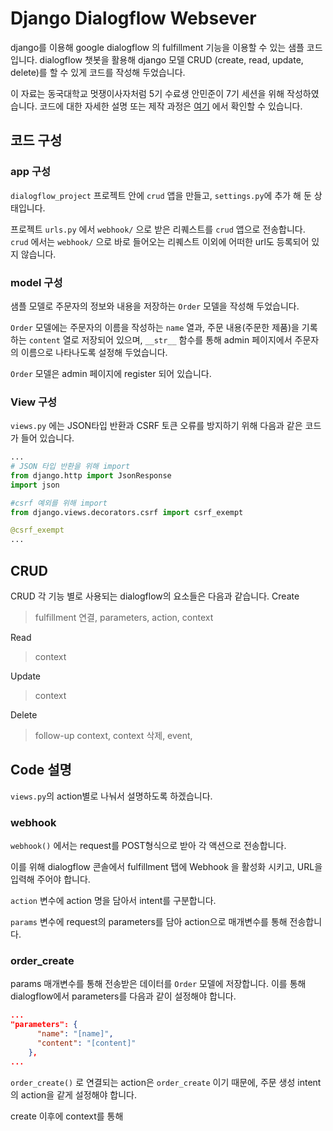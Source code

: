 # Django Dialogflow Websever

django를 이용해 google dialogflow 의 fulfillment 기능을 이용할 수 있는 샘플 코드입니다. dialogflow 챗봇을 활용해 django 모델 CRUD (create, read, update, delete)를 할 수 있게 코드를 작성해 두었습니다.


이 자료는 동국대학교 멋쟁이사자처럼 5기 수료생 안민준이 7기 세션을 위해 작성하였습니다.
코드에 대한 자세한 설명 또는 제작 과정은 <a href="https://ymgym.github.io/%EC%95%84%ED%94%88%EC%A7%80%EB%A0%81%EC%9D%B4/2019/08/13/dialogflow(1).html">여기</a> 에서 확인할 수 있습니다.


## 코드 구성

### app 구성

`dialogflow_project` 프로젝트 안에 `crud` 앱을 만들고, `settings.py`에 추가 해 둔 상태입니다.

프로젝트 `urls.py` 에서 `webhook/` 으로 받은 리퀘스트를 `crud` 앱으로 전송합니다. `crud` 에서는 `webhook/` 으로 바로 들어오는 리퀘스트 이외에 어떠한 url도 등록되어 있지 않습니다.

### model 구성

샘플 모델로 주문자의 정보와 내용을 저장하는 `Order` 모델을 작성해 두었습니다. 

`Order` 모델에는 주문자의 이름을 작성하는 `name` 열과, 주문 내용(주문한 제품)을 기록하는 `content` 열로 저장되어 있으며, `__str__` 함수를 통해 admin 페이지에서 주문자의 이름으로 나타나도록 설정해 두었습니다.

`Order` 모델은 admin 페이지에 register 되어 있습니다.

### View 구성

`views.py` 에는 JSON타입 반환과 CSRF 토큰 오류를 방지하기 위해 다음과 같은 코드가 들어 있습니다.

~~~python
...
# JSON 타입 반환을 위해 import
from django.http import JsonResponse
import json

#csrf 예외를 위해 import
from django.views.decorators.csrf import csrf_exempt

@csrf_exempt
...
~~~
## CRUD

CRUD 각 기능 별로 사용되는 dialogflow의 요소들은 다음과 같습니다.
Create
> fulfillment 연결, parameters, action, context

Read
> context

Update
> context

Delete
> follow-up context, context 삭제, event,


## Code 설명

`views.py`의 action별로 나눠서 설명하도록 하겠습니다.

### webhook

`webhook()` 에서는 request를 POST형식으로 받아 각 액션으로 전송합니다.

이를 위해 dialogflow 콘솔에서 fulfillment 탭에 Webhook 을 활성화 시키고, URL을 입력해 주어야 합니다.

`action` 변수에 action 명을 담아서 intent를 구분합니다. 

`params` 변수에 request의 parameters를 담아 action으로 매개변수를 통해 전송합니다.

### order_create

params 매개변수를 통해 전송받은 데이터를 `Order` 모델에 저장합니다. 이를 통해 dialogflow에서 parameters를 다음과 같이 설정해야 합니다.

~~~JSON
...
"parameters": {
      "name": "[name]",
      "content": "[content]"
    },
...
~~~

`order_create()` 로 연결되는 action은 `order_create` 이기 때문에, 주문 생성 intent의 action을 같게 설정해야 합니다.

create 이후에 context를 통해
<!--stackedit_data:
eyJoaXN0b3J5IjpbMTIyMjIzOTM4NSw5NTY4ODU2NDQsLTE1Nz
c1NjQwMzUsMTE0ODU1MTM0MCw2OTEyOTU2NjIsLTEwNTU0MDY2
MTZdfQ==
-->